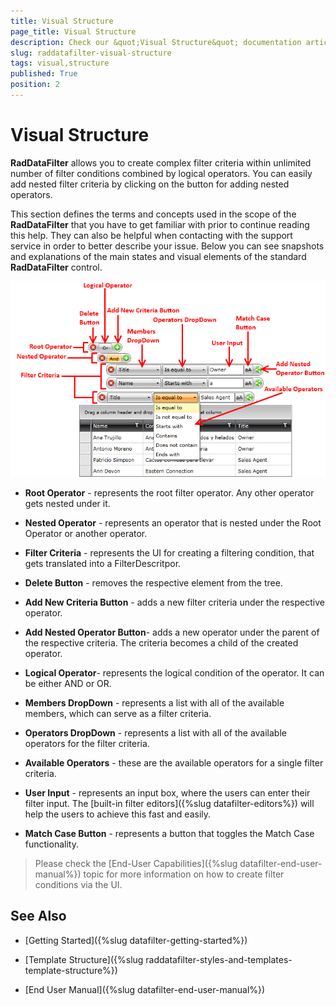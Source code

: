 ```yaml
---
title: Visual Structure
page_title: Visual Structure
description: Check our &quot;Visual Structure&quot; documentation article for the RadDataFilter {{ site.framework_name }} control.
slug: raddatafilter-visual-structure
tags: visual,structure
published: True
position: 2
---
```


# Visual Structure


__RadDataFilter__ allows you to create complex filter criteria within unlimited number of filter conditions combined by logical operators. You can easily add nested filter criteria by clicking on the button for adding nested operators.

This section defines the terms and concepts used in the scope of the __RadDataFilter__ that you have to get familiar with prior to continue reading this help. They can also be helpful when contacting with the support service in order to better describe your issue. Below you can see snapshots and explanations of the main states and visual elements of the standard __RadDataFilter__ control.

![](images/RadDataFilter_VisualStructure_01.png)

* __Root Operator__ - represents the root filter operator. Any other operator gets nested under it.

* __Nested Operator__ - represents an operator that is nested under the Root Operator or another operator.

* __Filter Criteria__ - represents the UI for creating a filtering condition, that gets translated into a FilterDescritpor.

* __Delete Button__ - removes the respective element from the tree. 

* __Add New Criteria Button__ - adds a new filter criteria under the respective operator.

* __Add Nested Operator Button__- adds a new operator under the parent of the respective criteria. The criteria becomes a child of the created operator.

* __Logical Operator__- represents the logical condition of the operator. It can be either AND or OR.

* __Members DropDown__ - represents a list with all of the available members, which can serve as a filter criteria.

* __Operators DropDown__ - represents a list with all of the available operators for the filter criteria.

* __Available Operators__ - these are the available operators for a single filter criteria.

* __User Input__ - represents an input box, where the users can enter their filter input. The [built-in filter editors]({%slug datafilter-editors%}) will help the users to achieve this fast and easily.

* __Match Case Button__ - represents a button that toggles the Match Case functionality.

>Please check the [End-User Capabilities]({%slug datafilter-end-user-manual%}) topic for more information on how to create filter conditions via the UI. 

## See Also

 * [Getting Started]({%slug datafilter-getting-started%})

 * [Template Structure]({%slug raddatafilter-styles-and-templates-template-structure%})

 * [End User Manual]({%slug datafilter-end-user-manual%})

